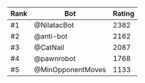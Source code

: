 Rank|Bot|Rating
---|---|---
#1|@NilatacBot|2382
#2|@anti-bot|2162
#3|@CatNail|2087
#4|@pawnrobot|1768
#5|@MinOpponentMoves|1133

